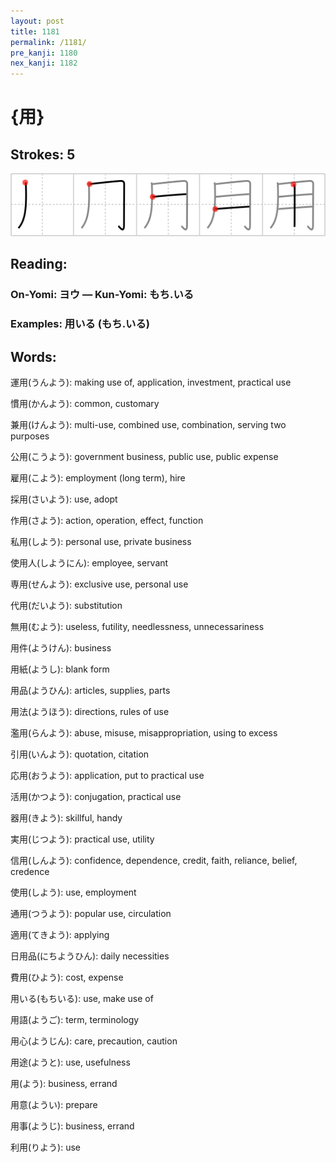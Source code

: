 ```yaml
---
layout: post
title: 1181
permalink: /1181/
pre_kanji: 1180
nex_kanji: 1182
---
```


# {用}

## Strokes: 5

<div class="stroke"><img src="../images/E794A8.png" /></div>

## Reading:

### On-Yomi: ヨウ &mdash; Kun-Yomi: もち.いる

### Examples: 用いる (もち.いる)

## Words:

運用(うんよう): making use of, application, investment, practical use

慣用(かんよう): common, customary

兼用(けんよう): multi-use, combined use, combination, serving two purposes

公用(こうよう): government business, public use, public expense

雇用(こよう): employment (long term), hire

採用(さいよう): use, adopt

作用(さよう): action, operation, effect, function

私用(しよう): personal use, private business

使用人(しようにん): employee, servant

専用(せんよう): exclusive use, personal use

代用(だいよう): substitution

無用(むよう): useless, futility, needlessness, unnecessariness

用件(ようけん): business

用紙(ようし): blank form

用品(ようひん): articles, supplies, parts

用法(ようほう): directions, rules of use

濫用(らんよう): abuse, misuse, misappropriation, using to excess

引用(いんよう): quotation, citation

応用(おうよう): application, put to practical use

活用(かつよう): conjugation, practical use

器用(きよう): skillful, handy

実用(じつよう): practical use, utility

信用(しんよう): confidence, dependence, credit, faith, reliance, belief, credence

使用(しよう): use, employment

通用(つうよう): popular use, circulation

適用(てきよう): applying

日用品(にちようひん): daily necessities

費用(ひよう): cost, expense

用いる(もちいる): use, make use of

用語(ようご): term, terminology

用心(ようじん): care, precaution, caution

用途(ようと): use, usefulness

用(よう): business, errand

用意(ようい): prepare

用事(ようじ): business, errand

利用(りよう): use
